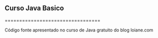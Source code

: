 ## Curso Java Basico
=================================

Código fonte apresentado no curso de Java gratuito do blog loiane.com

